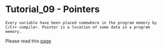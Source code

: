 #  Tutorial_09 - Pointers

    Every variable have been placed somewhere in the program memory by C/C++ compiler. Pointer is a location of some data in a program memory.

Please read this [page](https://cplusplus.com/doc/tutorial/pointers/)
